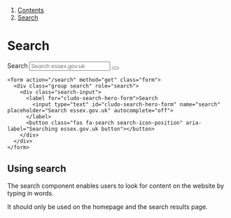 1.  [Contents](/docs/core/design/overview)
2.  [Search](#)

# Search

<form action="/search" method="get" class="form">
  <div class="group search" role="search">
    <div class="search-input">
      <label for="cludo-search-hero-form">Search
        <input type="text" id="cludo-search-hero-form" name="search" placeholder="Search essex.gov.uk" autocomplete="off">
      </label>
      <button class="fas fa-search search-icon-position" aria-label="Searching essex.gov.uk button"></button>
    </div>
  </div>
</form>

    <form action="/search" method="get" class="form">
      <div class="group search" role="search">
        <div class="search-input">
          <label for="cludo-search-hero-form">Search
            <input type="text" id="cludo-search-hero-form" name="search" placeholder="Search essex.gov.uk" autocomplete="off">
          </label>
          <button class="fas fa-search search-icon-position" aria-label="Searching essex.gov.uk button"></button>
        </div>
      </div>
    </form>


## Using search

The search component enables users to look for content on the website by typing in words.

It should only be used on the homepage and the search results page.
